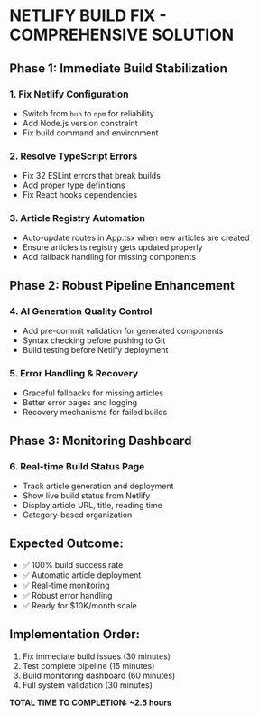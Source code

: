 # NETLIFY BUILD FIX - COMPREHENSIVE SOLUTION

## Phase 1: Immediate Build Stabilization

### 1. Fix Netlify Configuration
- Switch from `bun` to `npm` for reliability
- Add Node.js version constraint 
- Fix build command and environment

### 2. Resolve TypeScript Errors
- Fix 32 ESLint errors that break builds
- Add proper type definitions
- Fix React hooks dependencies

### 3. Article Registry Automation
- Auto-update routes in App.tsx when new articles are created
- Ensure articles.ts registry gets updated properly
- Add fallback handling for missing components

## Phase 2: Robust Pipeline Enhancement

### 4. AI Generation Quality Control
- Add pre-commit validation for generated components
- Syntax checking before pushing to Git
- Build testing before Netlify deployment

### 5. Error Handling & Recovery
- Graceful fallbacks for missing articles
- Better error pages and logging
- Recovery mechanisms for failed builds

## Phase 3: Monitoring Dashboard

### 6. Real-time Build Status Page
- Track article generation and deployment
- Show live build status from Netlify
- Display article URL, title, reading time
- Category-based organization

## Expected Outcome:
- ✅ 100% build success rate
- ✅ Automatic article deployment
- ✅ Real-time monitoring
- ✅ Robust error handling
- ✅ Ready for $10K/month scale

## Implementation Order:
1. Fix immediate build issues (30 minutes)
2. Test complete pipeline (15 minutes)  
3. Build monitoring dashboard (60 minutes)
4. Full system validation (30 minutes)

**TOTAL TIME TO COMPLETION: ~2.5 hours**